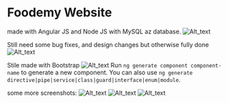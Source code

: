 # Foodemy Website

made with Angular JS and Node JS with MySQL az database.
![Alt_text](https://i.imgur.com/qu5bHic.jpg)

Still need some bug fixes, and design changes but otherwise fully done
![Alt_text](https://i.imgur.com/haVq5JY.jpg)

Stile made with Bootstrap
![Alt_text](https://i.imgur.com/R5vMixM.jpg)
Run `ng generate component component-name` to generate a new component. You can also use `ng generate directive|pipe|service|class|guard|interface|enum|module`.

some more screenshots:
![Alt_text](https://i.imgur.com/3JPGuIC.jpg)
![Alt_text](https://i.imgur.com/5iDB31x.jpg)
![Alt_text](https://i.imgur.com/hqETUT0.jpg)


